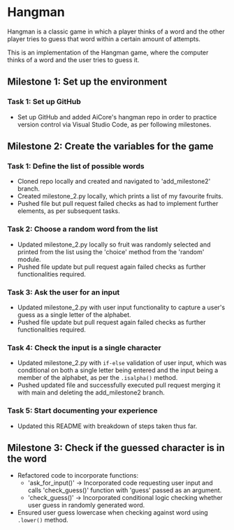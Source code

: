 # Hangman
Hangman is a classic game in which a player thinks of a word and the other player tries to guess that word within a certain amount of attempts.

This is an implementation of the Hangman game, where the computer thinks of a word and the user tries to guess it. 

## Milestone 1: Set up the environment

### Task 1: Set up GitHub
- Set up GitHub and added AiCore's hangman repo in order to practice version control via Visual Studio Code, as per following milestones.

## Milestone 2: Create the variables for the game

### Task 1: Define the list of possible words
- Cloned repo locally and created and navigated to 'add_milestone2' branch.
- Created milestone_2.py locally, which prints a list of my favourite fruits.
- Pushed file but pull request failed checks as had to implement further elements, as per subsequent tasks.

### Task 2: Choose a random word from the list
- Updated milestone_2.py locally so fruit was randomly selected and printed from the list using the 'choice' method from the 'random' module.
- Pushed file update but pull request again failed checks as further functionalities required.

### Task 3: Ask the user for an input
- Updated milestone_2.py with user input functionality to capture a user's guess as a single letter of the alphabet.
- Pushed file update but pull request again failed checks as further functionalities required.

### Task 4: Check the input is a single character
- Updated milestone_2.py with `if-else` validation of user input, which was conditional on both a single letter being entered and the input being a member of the alphabet, as per the `.isalpha()` method.
- Pushed updated file and successfully executed pull request merging it with main and deleting the add_milestone2 branch.

### Task 5: Start documenting your experience
- Updated this README with breakdown of steps taken thus far.

## Milestone 3: Check if the guessed character is in the word
- Refactored code to incorporate functions:
  - 'ask_for_input()' -> Incorporated code requesting user input and calls 'check_guess()' function with 'guess' passed as an argument.
  - 'check_guess()' -> Incorporated conditional logic checking whether user guess in randomly generated word.
- Ensured user guess lowercase when checking against word using `.lower()` method.

